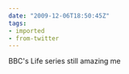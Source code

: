 ```yaml
---
date: "2009-12-06T18:50:45Z"
tags:
- imported
- from-twitter
---
```

BBC's Life series still amazing me
